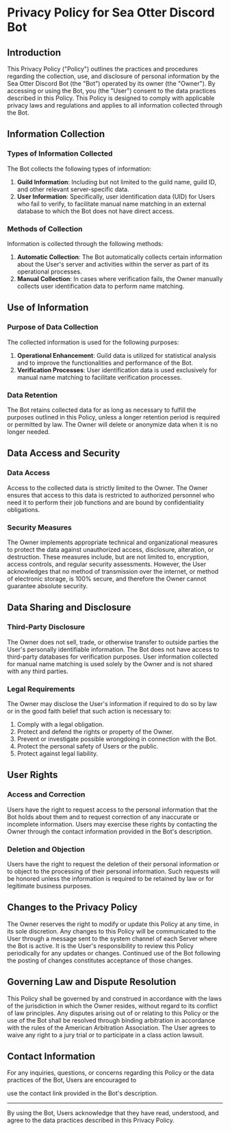 # Privacy Policy for Sea Otter Discord Bot

## Introduction

This Privacy Policy ("Policy") outlines the practices and procedures regarding the collection, use, and disclosure of personal information by the Sea Otter Discord Bot (the "Bot") operated by its owner (the "Owner"). By accessing or using the Bot, you (the "User") consent to the data practices described in this Policy. This Policy is designed to comply with applicable privacy laws and regulations and applies to all information collected through the Bot.

## Information Collection

### Types of Information Collected

The Bot collects the following types of information:

1. **Guild Information**: Including but not limited to the guild name, guild ID, and other relevant server-specific data.
2. **User Information**: Specifically, user identification data (UID) for Users who fail to verify, to facilitate manual name matching in an external database to which the Bot does not have direct access.

### Methods of Collection

Information is collected through the following methods:

1. **Automatic Collection**: The Bot automatically collects certain information about the User's server and activities within the server as part of its operational processes.
2. **Manual Collection**: In cases where verification fails, the Owner manually collects user identification data to perform name matching.

## Use of Information

### Purpose of Data Collection

The collected information is used for the following purposes:

1. **Operational Enhancement**: Guild data is utilized for statistical analysis and to improve the functionalities and performance of the Bot.
2. **Verification Processes**: User identification data is used exclusively for manual name matching to facilitate verification processes.

### Data Retention

The Bot retains collected data for as long as necessary to fulfill the purposes outlined in this Policy, unless a longer retention period is required or permitted by law. The Owner will delete or anonymize data when it is no longer needed.

## Data Access and Security

### Data Access

Access to the collected data is strictly limited to the Owner. The Owner ensures that access to this data is restricted to authorized personnel who need it to perform their job functions and are bound by confidentiality obligations.

### Security Measures

The Owner implements appropriate technical and organizational measures to protect the data against unauthorized access, disclosure, alteration, or destruction. These measures include, but are not limited to, encryption, access controls, and regular security assessments. However, the User acknowledges that no method of transmission over the internet, or method of electronic storage, is 100% secure, and therefore the Owner cannot guarantee absolute security.

## Data Sharing and Disclosure

### Third-Party Disclosure

The Owner does not sell, trade, or otherwise transfer to outside parties the User's personally identifiable information. The Bot does not have access to third-party databases for verification purposes. User information collected for manual name matching is used solely by the Owner and is not shared with any third parties.

### Legal Requirements

The Owner may disclose the User's information if required to do so by law or in the good faith belief that such action is necessary to:
1. Comply with a legal obligation.
2. Protect and defend the rights or property of the Owner.
3. Prevent or investigate possible wrongdoing in connection with the Bot.
4. Protect the personal safety of Users or the public.
5. Protect against legal liability.

## User Rights

### Access and Correction

Users have the right to request access to the personal information that the Bot holds about them and to request correction of any inaccurate or incomplete information. Users may exercise these rights by contacting the Owner through the contact information provided in the Bot's description.

### Deletion and Objection

Users have the right to request the deletion of their personal information or to object to the processing of their personal information. Such requests will be honored unless the information is required to be retained by law or for legitimate business purposes.

## Changes to the Privacy Policy

The Owner reserves the right to modify or update this Policy at any time, in its sole discretion. Any changes to this Policy will be communicated to the User through a message sent to the system channel of each Server where the Bot is active. It is the User's responsibility to review this Policy periodically for any updates or changes. Continued use of the Bot following the posting of changes constitutes acceptance of those changes.

## Governing Law and Dispute Resolution

This Policy shall be governed by and construed in accordance with the laws of the jurisdiction in which the Owner resides, without regard to its conflict of law principles. Any disputes arising out of or relating to this Policy or the use of the Bot shall be resolved through binding arbitration in accordance with the rules of the American Arbitration Association. The User agrees to waive any right to a jury trial or to participate in a class action lawsuit.

## Contact Information

For any inquiries, questions, or concerns regarding this Policy or the data practices of the Bot, Users are encouraged to

 use the contact link provided in the Bot's description.

---

By using the Bot, Users acknowledge that they have read, understood, and agree to the data practices described in this Privacy Policy.
